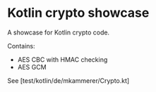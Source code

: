 # Kotlin crypto showcase

A showcase for Kotlin crypto code.

Contains:

* AES CBC with HMAC checking
* AES GCM

See [test/kotlin/de/mkammerer/Crypto.kt]